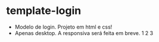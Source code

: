 # template-login

- Modelo de login. Projeto em html e css!
- Apenas desktop. A responsiva será feita em breve.
1
2
3
